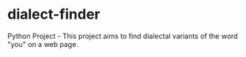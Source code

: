 # dialect-finder

Python Project - 
This project aims to find dialectal variants of the word "you" on a web page.
